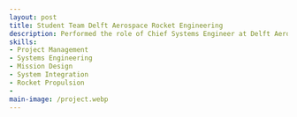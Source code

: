 ```yaml
---
layout: post
title: Student Team Delft Aerospace Rocket Engineering
description: Performed the role of Chief Systems Engineer at Delft Aerospace Rocket Engineering (DARE) for the new flagship rocket: Stratos V, a fully reusable bi-propellant liquid fuel engine built on a 3D-printed rocket engine to be launched to space in 2027.
skills: 
- Project Management
- Systems Engineering
- Mission Design
- System Integration
- Rocket Propulsion
- 
main-image: /project.webp 
---
```

